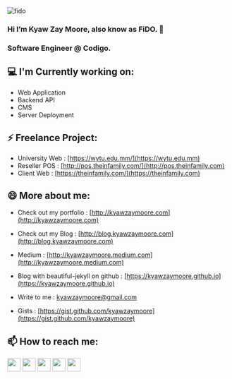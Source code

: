 ![fido](http://blog.kyawzaymoore.com/wp-content/uploads/2021/06/fido_logo.jpg) 
### Hi I’m Kyaw Zay Moore, also know as FiDO. 👋
### Software Engineer @ Codigo. 

<h2>💻 I'm Currently working on:</h2>

- Web Application
- Backend API
- CMS
- Server Deployment

<h2>⚡ Freelance Project:</h2>

- University Web : [https://wytu.edu.mm/](https://wytu.edu.mm)
- Reseller POS : [http://pos.theinfamily.com/](http://pos.theinfamily.com)
- Client Web : [https://theinfamily.com/](https://theinfamily.com)

<h2>😄 More about me:</h2>

- Check out my portfolio : [http://kyawzaymoore.com](http://kyawzaymoore.com)

- Check out my Blog : [http://blog.kyawzaymoore.com](http://blog.kyawzaymoore.com)

- Medium : [http://kyawzaymoore.medium.com](http://kyawzaymoore.medium.com)

- Blog with beautiful-jekyll on github : [https://kyawzaymoore.github.io](https://kyawzaymoore.github.io)

- Write to me : [kyawzaymoore@gmail.com](mailto:kyawzaymoore@gmail.com)

- Gists : [https://gist.github.com/kyawzaymoore](https://gist.github.com/kyawzaymoore) 

<h2>📫 How to reach me:</h2>

<a href="https://facebook.com/kyawzaymoore"><img src="https://cdn1.iconfinder.com/data/icons/social-media-2285/512/Colored_Facebook3_svg-512.png" width="30"></a>   <a href="https://twitter.com/kyawzaymoore"><img src="https://cdn2.iconfinder.com/data/icons/social-media-2285/512/1_Twitter3_colored_svg-512.png" width="30"></a>   <a href="https://www.instagram.com/kyawzaymoore"><img src="https://cdn2.iconfinder.com/data/icons/social-media-2285/512/1_Instagram_colored_svg_1-512.png" width="30"></a>   <a href="https://www.linkedin.com/in/kyawzaymoore"><img src="https://cdn2.iconfinder.com/data/icons/social-media-2285/512/1_Linkedin_unofficial_colored_svg-512.png" width="30"></a>   <a href="https://api.whatsapp.com/send?phone=9595119283&text=Hello%20Kyaw%20Zay%20Moore."><img src="https://cdn2.iconfinder.com/data/icons/social-media-2285/512/1_Whatsapp2_colored_svg-512.png" width="30"></a>

<!--
**kyawzaymoore/kyawzaymoore** is a ✨ _special_ ✨ repository because its `README.md` (this file) appears on your GitHub profile.

Here are some ideas to get you started:

- 🔭 I’m currently working on ...
- 🌱 I’m currently learning ...
- 👯 I’m looking to collaborate on ...
- 🤔 I’m looking for help with ...
- 💬 Ask me about ...
- 📫 How to reach me: ...
- 😄 Pronouns: ...
- ⚡ Fun fact: ...
-->
